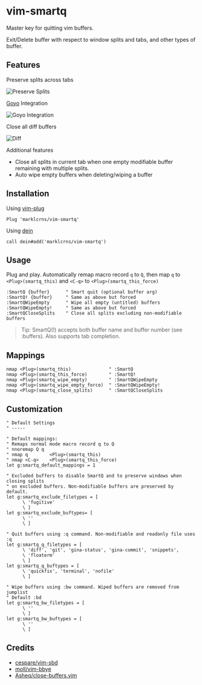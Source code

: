 # vim-smartq

Master key for quitting vim buffers.

Exit/Delete buffer with respect to window splits and tabs, and other types of
buffer.

## Features

Preserve splits across tabs

![Preserve Splits](https://i.imgur.com/uKRWrjS.gif)

[Goyo](https://github.com/junegunn/goyo.vim) Integration

![Goyo Integration](https://i.imgur.com/sB70XEK.gif)

Close all diff buffers

![Diff](https://i.imgur.com/qSTQfGl.gif)

Additional features

- Close all splits in current tab when one empty modifiable buffer remaining
  with multiple splits.
- Auto wipe empty buffers when deleting/wiping a buffer

## Installation

Using [vim-plug](https://github.com/junegunn/vim-plug)

```vim
Plug 'marklcrns/vim-smartq'
```

Using [dein](https://github.com/Shougo/dein.vim)

```vim
call dein#add('marklcrns/vim-smartq')
```

## Usage

Plug and play. Automatically remap macro record `q` to `Q`, then map `q` to
`<Plug>(smartq_this)` and `<C-q>` to `<Plug>(smartq_this_force)`

```vim
:SmartQ {buffer}      " Smart quit (optional buffer arg)
:SmartQ! {buffer}     " Same as above but forced
:SmartQWipeEmpty      " Wipe all empty (untitled) buffers
:SmartQWipeEmpty!     " Same as above but forced
:SmartQCloseSplits    " Close all splits excluding non-modifiable buffers
```

> Tip: SmartQ(!) accepts both buffer name and buffer number (see :buffers). Also
> supports tab completion.

## Mappings

```vim
nmap <Plug>(smartq_this)              " :SmartQ
nmap <Plug>(smartq_this_force)        " :SmartQ!
nmap <Plug>(smartq_wipe_empty)        " :SmartQWipeEmpty
nmap <Plug>(smartq_wipe_empty_force)  " :SmartQWipeEmpty!
nmap <Plug>(smartq_close_splits)      " :SmartQCloseSplits
```

## Customization

```vim
" Default Settings
" -----

" Default mappings:
" Remaps normal mode macro record q to Q
" nnoremap Q q
" nmap q        <Plug>(smartq_this)
" nmap <C-q>    <Plug>(smartq_this_force)
let g:smartq_default_mappings = 1

" Excluded buffers to disable SmartQ and to preserve windows when closing splits
" on excluded buffers. Non-modifiable buffers are preserved by default.
let g:smartq_exclude_filetypes = [
      \ 'fugitive'
      \ ]
let g:smartq_exclude_buftypes= [
      \ ''
      \ ]

" Quit buffers using :q command. Non-modifiable and readonly file uses :q
let g:smartq_q_filetypes = [
      \ 'diff', 'git', 'gina-status', 'gina-commit', 'snippets',
      \ 'floaterm'
      \ ]
let g:smartq_q_buftypes = [
      \ 'quickfix', 'terminal', 'nofile'
      \ ]

" Wipe buffers using :bw command. Wiped buffers are removed from jumplist
" Default :bd
let g:smartq_bw_filetypes = [
      \ ''
      \ ]
let g:smartq_bw_buftypes = [
      \ ''
      \ ]
```

## Credits

- [cespare/vim-sbd](https://github.com/cespare/vim-sbd)
- [moll/vim-bbye](https://github.com/moll/vim-bbye)
- [Asheq/close-buffers.vim](https://github.com/Asheq/close-buffers.vim)

